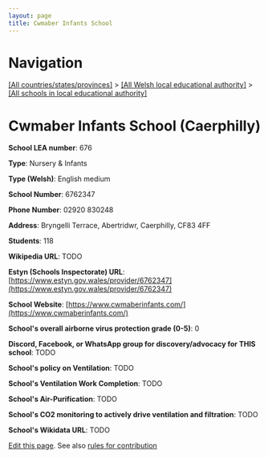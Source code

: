 ```yaml
---
layout: page
title: Cwmaber Infants School
---
```

# Navigation

[[All countries/states/provinces]](../../..) > [[All Welsh local educational authority]](../..) > [[All schools in local educational authority]](..)

# Cwmaber Infants School (Caerphilly)

**School LEA number**: 676

**Type**: Nursery & Infants

**Type (Welsh)**: English medium

**School Number**: 6762347

**Phone Number**: 02920 830248

**Address**: Bryngelli Terrace, Abertridwr, Caerphilly, CF83 4FF

**Students**: 118

**Wikipedia URL**: TODO

**Estyn (Schools Inspectorate) URL**: [https://www.estyn.gov.wales/provider/6762347](https://www.estyn.gov.wales/provider/6762347)

**School Website**: [https://www.cwmaberinfants.com/](https://www.cwmaberinfants.com/)

**School's overall airborne virus protection grade (0-5)**: 0

**Discord, Facebook, or WhatsApp group for discovery/advocacy for THIS school**: TODO

**School's policy on Ventilation**: TODO

**School's Ventilation Work Completion**: TODO

**School's Air-Purification**: TODO

**School's CO2 monitoring to actively drive ventilation and filtration**: TODO

**School's Wikidata URL**: TODO




[Edit this page](https://github.com/ventilate-schools/Wales/edit/prif/./Caerphilly/Cwmaber_Infants_School.md). See also [rules for contribution](../../../contribution-rules/)